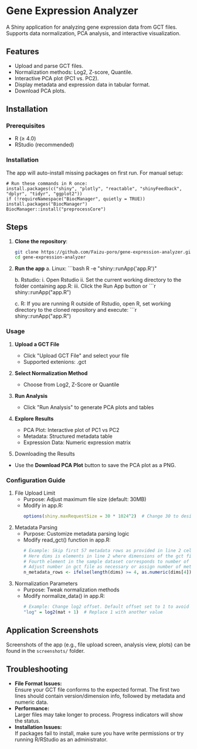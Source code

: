 # Gene Expression Analyzer

A Shiny application for analyzing gene expression data from GCT files. Supports data normalization, PCA analysis, and interactive visualization.

## Features
- Upload and parse GCT files.
- Normalization methods: Log2, Z-score, Quantile.
- Interactive PCA plot (PC1 vs. PC2).
- Display metadata and expression data in tabular format.
- Download PCA plots.

## Installation

### Prerequisites
- R (≥ 4.0)
- RStudio (recommended)

### Installation  
The app will auto-install missing packages on first run. For manual setup:

    # Run these commands in R once:  
    install.packages(c("shiny", "plotly", "reactable", "shinyFeedback", "dplyr", "tidyr", "ggplot2"))  
    if (!requireNamespace("BiocManager", quietly = TRUE)) install.packages("BiocManager")  
    BiocManager::install("preprocessCore")

## Steps
1. **Clone the repository**:
    ```bash
    git clone https://github.com/Faizu-poro/gene-expression-analyzer.git
    cd gene-expression-analyzer

2. **Run the app**
    a. Linux:
        ```bash
        R -e "shiny::runApp('app.R')"

    b. Rstudio:
        i. Open Rstudio
        ii. Set the current working directory to the folder containing app.R:
        iii. Click the Run App button or 
            ```r
            shiny::runApp("app.R")
    
    c. R:
        If you are running R outside of Rstudio, open R, set working directory to the cloned repository and execute:
            ```r
            shiny::runApp("app.R")    

### Usage
1. **Upload a GCT File**
    - Click "Upload GCT File" and select your file
    - Supported extenions: .gct

2. **Select Normalization Method**
    - Choose from Log2, Z-Score or Quantile

3. **Run Analysis**
    - Click "Run Analysis" to generate PCA plots and tables

4. **Explore Results**
    - PCA Plot: Interactive plot of PC1 vs PC2
    - Metadata: Structured metadata table
    - Expression Data: Numeric expression matrix

5. Downloading the Results

- Use the **Download PCA Plot** button to save the PCA plot as a PNG.

### Configuration Guide
1. File Upload Limit
    - Purpose: Adjust maximum file size (default: 30MB)
    - Modify in app.R:
        ```r
        options(shiny.maxRequestSize = 30 * 1024^2)  # Change 30 to desired MB

2. Metadata Parsing
    - Purpose: Customize metadata parsing logic
    - Modify read_gct() function in app.R:
        ```r
        # Example: Skip first 57 metadata rows as provided in line 2 cell 4
        # Here dims is elements in line 2 where dimensions of the gct file are normally observed.
        # Fourth element in the sample dataset corresponds to number of rows of metadata information after headers. 
        # Adjust number in gct file as necessary or assign number of metadata lines here to n_metadata_rows
        n_metadata_rows <- ifelse(length(dims) >= 4, as.numeric(dims[4]), 0)

3. Normalization Parameters
    - Purpose: Tweak normalization methods
    - Modify normalize_data() in app.R:
        ```r
        # Example: Change log2 offset. Default offset set to 1 to avoid 0 values.
        "log" = log2(mat + 1)  # Replace 1 with another value

## Application Screenshots

Screenshots of the app (e.g., file upload screen, analysis view, plots) can be found in the `screenshots/` folder.

## Troubleshooting

- **File Format Issues:**  
  Ensure your GCT file conforms to the expected format. The first two lines should contain version/dimension info, followed by metadata and numeric data.
- **Performance:**  
  Larger files may take longer to process. Progress indicators will show the status.
- **Installation Issues:**  
  If packages fail to install, make sure you have write permissions or try running R/RStudio as an administrator.